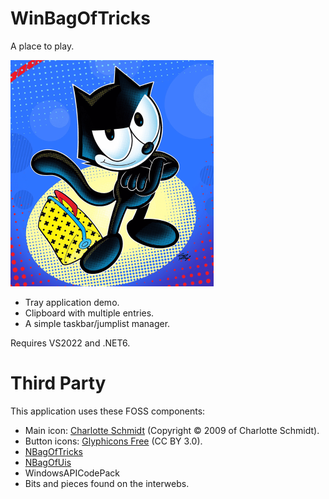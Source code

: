 # WinBagOfTricks

A place to play.

![logo](felix.png)

- Tray application demo.
- Clipboard with multiple entries.
- A simple taskbar/jumplist manager.


Requires VS2022 and .NET6.


# Third Party

This application uses these FOSS components:
- Main icon: [Charlotte Schmidt](http://pattedemouche.free.fr/) (Copyright © 2009 of Charlotte Schmidt).
- Button icons: [Glyphicons Free](http://glyphicons.com/) (CC BY 3.0).
- [NBagOfTricks](https://github.com/cepthomas/NBagOfTricks/blob/main/README.md)
- [NBagOfUis](https://github.com/cepthomas/NBagOfUis/blob/main/README.md)
- WindowsAPICodePack
- Bits and pieces found on the interwebs.
